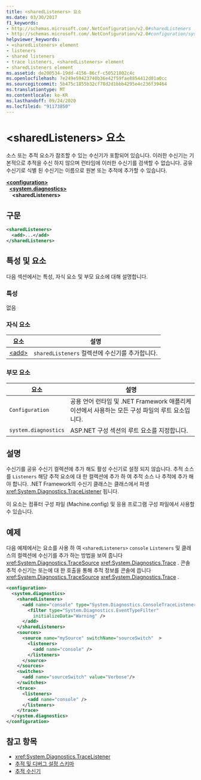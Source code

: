 ```yaml
---
title: <sharedListeners> 요소
ms.date: 03/30/2017
f1_keywords:
- http://schemas.microsoft.com/.NetConfiguration/v2.0#sharedListeners
- http://schemas.microsoft.com/.NetConfiguration/v2.0#configuration/system.diagnostics/sharedListeners
helpviewer_keywords:
- <sharedListeners> element
- listeners
- shared listeners
- trace listeners, <sharedListeners> element
- sharedListeners element
ms.assetid: de200534-19dd-4156-86cf-c50521802c4c
ms.openlocfilehash: 7e249e59423740b36e42f59fae8854412d01a0cc
ms.sourcegitcommit: 5b475c1855b32cf78d2d1bbb4295e4c236f39464
ms.translationtype: MT
ms.contentlocale: ko-KR
ms.lasthandoff: 09/24/2020
ms.locfileid: "91173850"
---
```

# <a name="sharedlisteners-element"></a>\<sharedListeners> 요소

소스 또는 추적 요소가 참조할 수 있는 수신기가 포함되어 있습니다.  이러한 수신기는 기본적으로 추적을 수신 하지 않으며 런타임에 이러한 수신기를 검색할 수 없습니다. 공유 수신기로 식별 된 수신기는 이름으로 원본 또는 추적에 추가할 수 있습니다.  
  
[**\<configuration>**](../configuration-element.md)  
&nbsp;&nbsp;[**\<system.diagnostics>**](system-diagnostics-element.md)  
&nbsp;&nbsp;&nbsp;&nbsp;**\<sharedListeners>**  
  
## <a name="syntax"></a>구문  
  
```xml  
<sharedListeners>
  <add>...</add>  
</sharedListeners>  
```  
  
## <a name="attributes-and-elements"></a>특성 및 요소  

 다음 섹션에서는 특성, 자식 요소 및 부모 요소에 대해 설명합니다.  
  
### <a name="attributes"></a>특성  

 없음  
  
### <a name="child-elements"></a>자식 요소  
  
|요소|설명|  
|-------------|-----------------|  
|[\<add>](add-element-for-listeners-for-trace.md)|`sharedListeners` 컬렉션에 수신기를 추가합니다.|  
  
### <a name="parent-elements"></a>부모 요소  
  
|요소|설명|  
|-------------|-----------------|  
|`Configuration`|공용 언어 런타임 및 .NET Framework 애플리케이션에서 사용하는 모든 구성 파일의 루트 요소입니다.|  
|`system.diagnostics`|ASP.NET 구성 섹션의 루트 요소를 지정합니다.|  
  
## <a name="remarks"></a>설명  

 수신기를 공유 수신기 컬렉션에 추가 해도 활성 수신기로 설정 되지 않습니다. 추적 소스를 `Listeners` 해당 추적 요소에 대 한 컬렉션에 추가 하 여 추적 소스 나 추적에 추가 해야 합니다. .NET Framework의 수신기 클래스는 클래스에서 파생 <xref:System.Diagnostics.TraceListener> 됩니다.  
  
 이 요소는 컴퓨터 구성 파일 (Machine.config) 및 응용 프로그램 구성 파일에서 사용할 수 있습니다.  
  
## <a name="example"></a>예제  

 다음 예제에서는 요소를 사용 하 여 `<sharedListeners>` `console` `Listeners` 및 클래스의 컬렉션에 수신기를 추가 하는 방법을 보여 줍니다 <xref:System.Diagnostics.TraceSource> <xref:System.Diagnostics.Trace> . 콘솔 추적 수신기는 또는에 대 한 호출을 통해 추적 정보를 콘솔에 씁니다 <xref:System.Diagnostics.TraceSource> <xref:System.Diagnostics.Trace> .  
  
```xml  
<configuration>  
  <system.diagnostics>  
    <sharedListeners>  
      <add name="console" type="System.Diagnostics.ConsoleTraceListener" >  
        <filter type="System.Diagnostics.EventTypeFilter"  
          initializeData="Warning" />  
      </add>  
    </sharedListeners>  
    <sources>  
      <source name="mySource" switchName="sourceSwitch"  >  
        <listeners>  
          <add name="console" />  
        </listeners>  
      </source>  
    </sources>  
    <switches>  
      <add name="sourceSwitch" value="Verbose"/>  
    </switches>  
    <trace>  
      <listeners>  
        <add name="console" />  
      </listeners>  
    </trace>  
  </system.diagnostics>  
</configuration>
```  
  
## <a name="see-also"></a>참고 항목

- <xref:System.Diagnostics.TraceListener>
- [추적 및 디버그 설정 스키마](index.md)
- [추적 수신기](../../../debug-trace-profile/trace-listeners.md)
